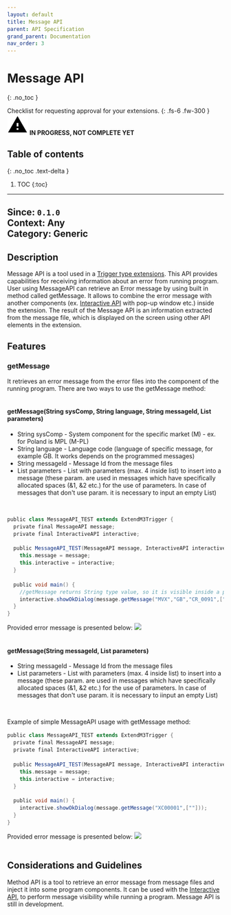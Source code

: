 ```yaml
---
layout: default
title: Message API
parent: API Specification
grand_parent: Documentation
nav_order: 3
---
```


# Message API
{: .no_toc }

Checklist for requesting approval for your extensions.
{: .fs-6 .fw-300 }
![](/assets/images/warning-24px.svg) **️IN PROGRESS, NOT COMPLETE YET**

## Table of contents
{: .no_toc .text-delta }

1. TOC
{:toc}

---
**Since**: `0.1.0`  
**Context**: Any  
**Category**: Generic  
---

## Description
Message API is a tool used in a [Trigger type extensions](../../../examples/example-003). This API provides capabilities for receiving information about an error from running program. User using MessageAPI can retrieve an Error message by using built in method called getMessage. It allows to combine the error message with another components (ex. [Interactive API](../../../documentation/api-specification/interactive-api) with pop-up window etc.) inside the extension. The result of the Message API is an information extracted from the message file, which is displayed on the screen using other API elements in the extension.


## Features

### getMessage
It retrieves an error message from the error files into the component of the running program. There are two ways to use the getMessage method:
<br><br>

#### getMessage(String sysComp, String language, String messageId, List<String> parameters)
- String sysComp - System component for the specific market (M) - ex. for Poland is MPL (M-PL)
- String language - Language code (language of specific message, for example GB. It works depends on the programmed messages)
- String messageId - Message Id from the message files
- List<String> parameters - List with parameters (max. 4 inside list) to insert into a message (these param. are used in messages which have specifically allocated spaces (&1, &2 etc.) for the use of parameters. In case of messages that don't use param. it is necessary to input an empty List<String>)
<br>

```groovy
public class MessageAPI_TEST extends ExtendM3Trigger {
  private final MessageAPI message;
  private final InteractiveAPI interactive;

  public MessageAPI_TEST(MessageAPI message, InteractiveAPI interactive) {
    this.message = message;
    this.interactive = interactive;
  }
  
  public void main() {
    //getMessage returns String type value, so it is visible inside a pop-up (showOkDialog) window
    interactive.showOkDialog(message.getMessage("MVX","GB","CR_0091",["WRX","XTC","STB","KWS"])); 
  }
}
```
Provided error message is presented below:
<img src="../../../../assets/attachments/message-api/pop-up_4param.PNG" width="500">
<br><br>

#### getMessage(String messageId, List<String> parameters)
- String messageId - Message Id from the message files
- List<String> parameters - List with parameters (max. 4 inside list) to insert into a message (these param. are used in messages which have specifically allocated spaces (&1, &2 etc.) for the use of parameters. In case of messages that don't use param. it is necessary to iinput an empty List<String>)
<br>

Example of simple MessageAPI usage with getMessage method:

```groovy
public class MessageAPI_TEST extends ExtendM3Trigger {
  private final MessageAPI message;
  private final InteractiveAPI interactive;

  public MessageAPI_TEST(MessageAPI message, InteractiveAPI interactive) {
    this.message = message;
    this.interactive = interactive;
  }
  
  public void main() {
    interactive.showOkDialog(message.getMessage("XC00001",[""]));  
  }
}
```
Provided error message is presented below:
<img src="../../../../assets/attachments/message-api/pop-up.PNG" width="500">
<br><br>
## Considerations and Guidelines
Method API is a tool to retrieve an error message from message files and inject it into some program components. It can be used with the [Interactive API](../../../documentation/api-specification/interactive-api), to perform message visibility while running a program. Message API is still in development.
